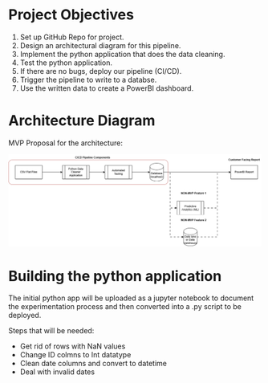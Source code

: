 # Project Objectives

1. Set up GitHub Repo for project.
2. Design an architectural diagram for this pipeline.
3. Implement the python application that does the data cleaning.
4. Test the python application.
5. If there are no bugs, deploy our pipeline (CI/CD).
6. Trigger the pipeline to write to a databse.
7. Use the written data to create a PowerBI dashboard.

# Architecture Diagram

MVP Proposal for the architecture:

![Image](POC_architecture.drawio.png)

# Building the python application

The initial python app will be uploaded as a jupyter notebook to document the experimentation process and then converted into a .py script to be deployed.

Steps that will be needed:
- Get rid of rows with NaN values
- Change ID colmns to Int datatype
- Clean date columns and convert to datetime
- Deal with invalid dates
